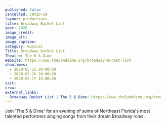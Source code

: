 ```yaml
---
published: false
cancelled: COVID-19
layout: productions
title: Broadway Bucket List
year: 2020
image_credit: 
image_alt:
image_caption:
category: musical
Title: Broadway Bucket List
Theatre: The 5 & Dime
Website: https://www.the5anddime.org/broadway-bucket-list
showtimes: 
  - 2020-05-15 20:00:00
  - 2020-05-16 20:00:00
  - 2020-05-17 14:00:00
cast:
crew:
external_links:
  Broadway Bucket List | The 5 & Dime: https://www.the5anddime.org/broadway-bucket-list
---
```

Join 'The 5 & Dime' for an evening of some of Northeast Florida's most talented performers singing songs from their dream Broadway roles.
